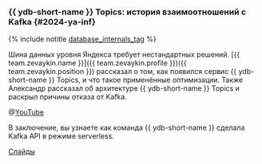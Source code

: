 ### {{ ydb-short-name }} Topics: история взаимоотношений с Kafka {#2024-ya-inf}

{% include notitle [database_internals_tag](../../tags.md#database_internals) %}

Шина данных уровня Яндекса требует нестандартных решений. [{{ team.zevaykin.name }}]({{ team.zevaykin.profile }})({{ team.zevaykin.position }}) рассказал о том, как появился сервис {{ ydb-short-name }} Topics, и что такое применённые оптимизации. Также Александр рассказал об архитектуре {{ ydb-short-name }} Topics и раскрыл причины отказа от Kafka. 

@[YouTube](https://youtu.be/lZ5SUzdQO7k?si=cWx3sE6eDE_sx7f8)

В заключение, вы узнаете как команда {{ ydb-short-name }} сделала Kafka API в режиме serverless.

[Слайды](https://presentations.ydb.tech/2024/ru/infra_conf/ydb_topics/presentaion.pdf)